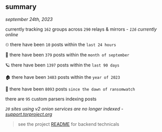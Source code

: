 
## summary
_september 24th, 2023_

currently tracking `162` groups across `290` relays & mirrors - _`116` currently online_

⏲ there have been `10` posts within the `last 24 hours`

🦈 there have been `379` posts within the `month of september`

🪐 there have been `1397` posts within the `last 90 days`

🏚 there have been `3403` posts within the `year of 2023`

🦕 there have been `8093` posts `since the dawn of ransomwatch`

there are `95` custom parsers indexing posts

_`20` sites using v2 onion services are no longer indexed - [support.torproject.org](https://support.torproject.org/onionservices/v2-deprecation/)_

> see the project [README](https://github.com/joshhighet/ransomwatch#ransomwatch--) for backend technicals
